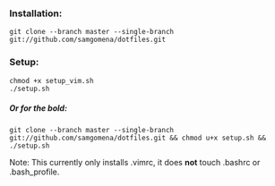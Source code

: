 ### Installation:

    git clone --branch master --single-branch git://github.com/samgomena/dotfiles.git

### Setup:

    chmod +x setup_vim.sh
    ./setup.sh  

##### _Or for the bold_:

    git clone --branch master --single-branch git://github.com/samgomena/dotfiles.git && chmod u+x setup.sh && ./setup.sh


Note: This currently only installs .vimrc, it does **not** touch .bashrc or .bash_profile.
